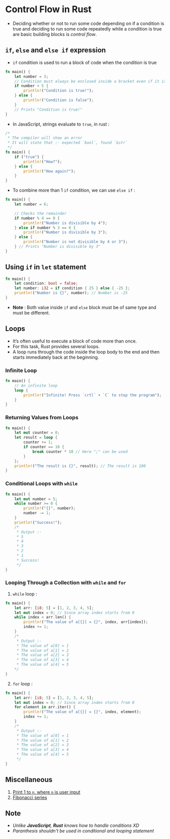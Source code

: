 # Control Flow in Rust

- Deciding whether or not to run some code depending on if a condition is true and deciding to run some code repeatedly while a condition is true are basic building blocks is _control flow_.

## `if`, `else` and `else if` expression

- `if` condition is used to run a block of code when the condition is true

```rust
fn main() {
    let number = 3;
    // Condition must always be enclosed inside a bracket even if it is a one-line statement
    if number < 5 {
        println!("Condition is true!");
    } else {
        println!("Condition is false");
    }
    // Prints "Condition is true!"
}
```

- In JavaScript, strings evaluate to `true`, in rust :

```rust
/*
 * The compiler will show an error
 * It will state that :- expected `bool`, found `&str`
 */
fn main() {
    if ("true") {
        println!("How?");
    } else {
        println!("How again?");
    }
}
```

- To combine more than 1 `if` condition, we can use `else if` :

```rust
fn main() {
    let number = 6;

    // Checks the remainder
    if number % 4 == 0 {
        println!("Number is divisible by 4");
    } else if number % 3 == 0 {
        println!("Number is divisible by 3");
    } else {
        println!("Number is not divisible by 4 or 3");
    } // Prints "Number is divisible by 3"
}
```

## Using `if` in `let` statement

```rust
fn main() {
    let condition: bool = false;
    let number: i32 = if condition { 25 } else { -25 };
    println!("Number is {}", number); // Number is -25
}
```

- **Note** : Both value inside `if` and `else` block must be of same type and must be different.

## Loops

- It’s often useful to execute a block of code more than once.
- For this task, Rust provides several loops.
- A loop runs through the code inside the loop body to the end and then starts immediately back at the beginning.

### Infinite Loop

```rust
fn main() {
    // An infinite loop
    loop {
        println!("Infinite! Press `crtl` + `C` to stop the program");
    }
}
```

### Returning Values from Loops

```rust
fn main() {
    let mut counter = 0;
    let result = loop {
        counter += 1;
        if counter == 10 {
            break counter * 10 // Here ";" can be used
        }
    };
    println!("The result is {}", result); // The result is 100
}
```

### Conditional Loops with `while`

```rust
fn main() {
    let mut number = 5;
    while number >= 0 {
        println!("{}", number);
        number -= 1;
    }
    println!("Success!");
    /*
     * Output :-
     * 5
     * 4
     * 3
     * 2
     * 1
     * Success!
     */
}
```

### Looping Through a Collection with `while` and `for`

1. `while` loop :

```rust
fn main() {
    let arr: [i8; 5] = [1, 2, 3, 4, 5];
    let mut index = 0; // Since array index starts from 0
    while index < arr.len() {
        println!("The value of a[{}] = {}", index, arr[index]);
        index += 1;
    }
    /*
     * Output :-
     * The value of a[0] = 1
     * The value of a[1] = 2
     * The value of a[2] = 3
     * The value of a[3] = 4
     * The value of a[4] = 5
    */
}
```

2. `for` loop :

```rust
fn main() {
    let arr: [i8; 5] = [1, 2, 3, 4, 5];
    let mut index = 0; // Since array index starts from 0
    for element in arr.iter() {
        println!("The value of a[{}] = {}", index, element);
        index += 1;
    }
    /*
     * Output :-
     * The value of a[0] = 1
     * The value of a[1] = 2
     * The value of a[2] = 3
     * The value of a[3] = 4
     * The value of a[4] = 5
     */
}
```

## Miscellaneous

1. [Print 1 to `n`, where `n` is user input](src/userInput.rs)
2. [Fibonacci series](src/fibonacci.rs)

## Note

- _Unlike **JavaScript**, **Rust** knows how to handle conditions XD_
- _Paranthesis shouldn't be used in conditional and looping statement_
